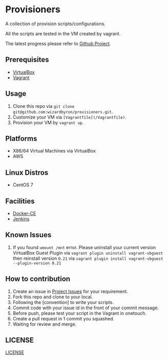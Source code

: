 # Provisioners

A collection of provision scripts/configurations. 

All the scripts are tested in the VM created by vagrant.

The latest progress please refer to [Github Project](https://github.com/wizardbyron/provisioners/projects/1).

## Prerequisites

* [VirtualBox](https://www.virtualbox.org/)
* [Vagrant](https://vagrantup.com/)

## Usage

1. Clone this repo via `git clone git@github.com:wizardbyron/provisioners.git`.
2. Customize your VM via `[Vagrantfile](/Vagrantfile)`.
3. Provision your VM by `vagrant up`.

## Platforms

* X86/64 Virtual Machines via VirtualBox
* AWS

## Linux Distros

* CentOS 7

## Facilities

* [Docker-CE](https://www.docker.com)
* [Jenkins](https://www.jenkins.io)

## Known Issues

1. If you found `umount /mnt` error. Please uninstall your current version VirtualBox Guest Plugin via `vagrant plugin uninstall vagrant-vbguest` then reinstall version `0.21` via `vagrant plugin install vagrant-vbguest --plugin-version 0.21`


## How to contribution

1. Create an issue in [Project Issues](https://github.com/wizardbyron/provisioners/issues) for your requirement.
2. Fork this repo and clone to your local.
3. Following the [convention] to write your scripts.
4. Commit code with your issue id in the front of your commit message.
5. Before push, please test your script in the Vagrant in onetouch.
6. Create a pull request in 1 commit you squashed.
7. Waiting for review and merge.

## LICENSE

[LICENSE](/LICENSE)
